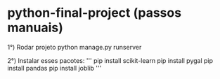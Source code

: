 # python-final-project (passos manuais)

1°) Rodar projeto  python  manage.py runserver

2°) Instalar esses pacotes:
'''
pip install scikit-learn
pip install pygal
pip install pandas
pip install joblib
'''